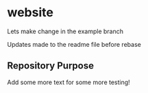 # website
Lets make change in the example branch

Updates made to the readme file before rebase

## Repository Purpose

Add some more text for some more testing!
